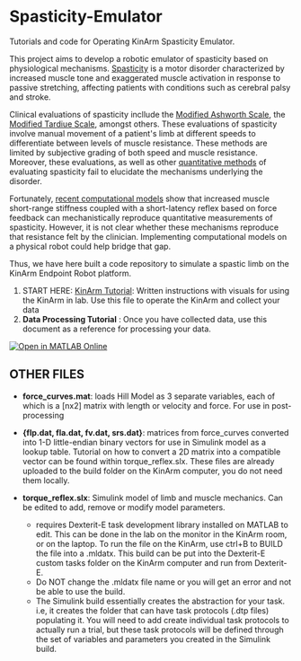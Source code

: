 # Spasticity-Emulator
Tutorials and code for Operating KinArm Spasticity Emulator. 

This project aims to develop a robotic emulator of spasticity based on physiological mechanisms. [Spasticity](https://www.pennmedicine.org/for-patients-and-visitors/patient-information/conditions-treated-a-to-z/spasticity#:~:text=Definition,other%20activities%20of%20daily%20living.) is a motor disorder characterized by increased muscle tone and exaggerated muscle activation in response to passive stretching, affecting patients with conditions such as cerebral palsy and stroke. 

Clinical evaluations of spasticity incllude the [Modified Ashworth Scale](https://www.ncbi.nlm.nih.gov/books/NBK554572/), the [Modified Tardiue Scale](https://www.physio-pedia.com/Tardieu_Scale), amongst others. These evaluations of spasticity involve manual movement of a patient's limb at different speeds to differentiate between levels of muscle resistance. These methods are limited by subjective grading of both speed and muscle resistance. Moreover, these evaluations, as well as other [quantitative methods](https://pubmed.ncbi.nlm.nih.gov/23994052/) of evaluating spasticity fail to elucidate the mechanisms underlying the disorder. 

Fortunately, [recent computational models](https://journals.plos.org/plosone/article?id=10.1371/journal.pone.0208811) show that increased muscle short-range stiffness coupled with a short-latency reflex based on force feedback can mechanistically reproduce quantitative measurements of spasticity. However, it is not clear whether these mechanisms reproduce that resistance felt by the clinician. Implementing computational models on a physical robot could help bridge that gap.

Thus, we have here built a code repository to simulate a spastic limb on the KinArm Endpoint Robot platform. 


 1. START HERE: [KinArm Tutorial](https://github.com/Neuromechanics-Lab/Spasticity-Emulator/blob/main/KinArm%20Tutorial.md):  Written instructions with visuals for using the KinArm in lab. Use this file to operate the KinArm and collect your data
 2.  **Data Processing Tutorial** : Once you have collected data, use this document as a reference for processing your data.

[![Open in MATLAB Online](https://www.mathworks.com/images/responsive/global/open-in-matlab-online.svg)](https://matlab.mathworks.com/open/github/v1?repo=Neuromechanics-Lab/Spasticity-Emulator&file=kinarm_tutorial.mlx)
 

## OTHER FILES
- **force_curves.mat**: loads Hill Model as 3 separate variables, each of which is a [nx2] matrix with length or velocity and force. For use in post-processing

- **{flp.dat, fla.dat, fv.dat, srs.dat}**: matrices from force_curves converted into 1-D little-endian binary vectors for use in Simulink model as a lookup table. Tutorial on how to convert a 2D matrix into a compatible vector can be found within torque_reflex.slx. These files are already uploaded to the build folder on the KinArm computer, you do not need them locally. 

- **torque_reflex.slx**: Simulink model of limb and muscle mechanics. Can be edited to add, remove or modify model parameters. 
	- requires Dexterit-E task development library installed on MATLAB to edit. This can be done in the lab on the monitor in the KinArm room, or on the laptop. To run the file on the KinArm, use ctrl+B to BUILD the file into a .mldatx. This build can be put into the Dexterit-E custom tasks folder on the KinArm computer and run from Dexterit-E.
	- Do NOT change the .mldatx file name or you will get an error and not be able to use the build.
 	- The Simulink build essentially creates the abstraction for your task. i.e, it creates the folder that can have task protocols (.dtp files) populating it. You will need to add create individual task protocols to actually run a trial, but these task protocols will be defined through the set of variables and parameters you created in the Simulink build.



